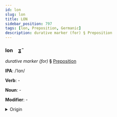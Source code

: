 ```yaml
---
id: lon
slug: lon
title: LON
sidebar_position: 797
tags: [lon, Preposition, Germanic]
description: durative marker (for) § Preposition
---
```


### lon&emsp;<span kind="abugida">ʓ̃</span>

*durative marker (for)* **§** [Preposition](../../tags/Preposition)

**IPA**: /ˈlɑn/

**Verb**: -

**Noun**: -

**Modifier**: -

<details>
    <summary>Origin</summary>
    German lang [laŋ]<br/>
    <em>Germanic Language Family</em>
</details>